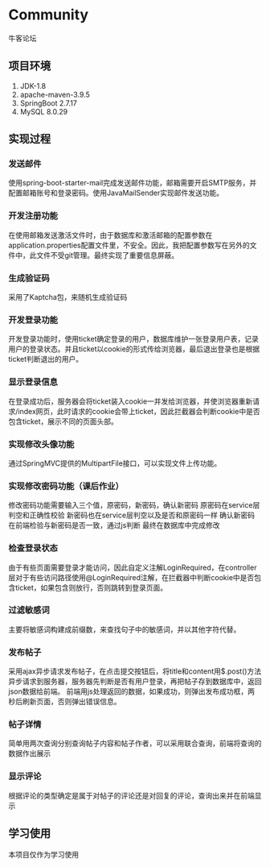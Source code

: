 # Community
牛客论坛
## 项目环境
1. JDK-1.8
2. apache-maven-3.9.5
3. SpringBoot 2.7.17
4. MySQL 8.0.29
## 实现过程
### 发送邮件
使用spring-boot-starter-mail完成发送邮件功能，邮箱需要开启SMTP服务，并配置邮箱账号和登录密码。使用JavaMailSender实现邮件发送功能。
### 开发注册功能
在使用邮箱发送激活文件时，由于数据库和激活邮箱的配置参数在application.properties配置文件里，不安全。因此，我把配置参数写在另外的文件中，此文件不受git管理。最终实现了重要信息屏蔽。
### 生成验证码
采用了Kaptcha包，来随机生成验证码
### 开发登录功能
开发登录功能时，使用ticket确定登录的用户，数据库维护一张登录用户表，记录用户的登录状态。并且ticket以cookie的形式传给浏览器，最后退出登录也是根据ticket判断退出的用户。
### 显示登录信息
在登录成功后，服务器会将ticket装入cookie一并发给浏览器，并使浏览器重新请求/index网页，此时请求的cookie会带上ticket，因此拦截器会判断cookie中是否包含ticket，展示不同的页面头部。
### 实现修改头像功能
通过SpringMVC提供的MultipartFile接口，可以实现文件上传功能。
### 实现修改密码功能（课后作业）
修改密码功能需要输入三个值，原密码，新密码，确认新密码
原密码在service层判空和正确性校验
新密码也在service层判空以及是否和原密码一样
确认新密码在前端检验与新密码是否一致，通过js判断
最终在数据库中完成修改
### 检查登录状态
由于有些页面需要登录才能访问，因此自定义注解LoginRequired，在controller层对于有些访问路径使用@LoginRequired注解，在拦截器中判断cookie中是否包含ticket，如果包含则放行，否则跳转到登录页面。
### 过滤敏感词
主要将敏感词构建成前缀数，来查找句子中的敏感词，并以其他字符代替。
### 发布帖子
采用ajax异步请求发布帖子，在点击提交按钮后，将title和content用$.post()方法异步请求到服务器，服务器先判断是否有用户登录，再把帖子存到数据库中，返回json数据给前端。
前端用js处理返回的数据，如果成功，则弹出发布成功框，两秒后刷新页面，否则弹出错误信息。
### 帖子详情
简单用两次查询分别查询帖子内容和帖子作者，可以采用联合查询，前端将查询的数据作出展示
### 显示评论
根据评论的类型确定是属于对帖子的评论还是对回复的评论，查询出来并在前端显示
## 学习使用
本项目仅作为学习使用